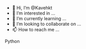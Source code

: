 - 👋 Hi, I’m @Kavehkt
- 👀 I’m interested in ...
- 🌱 I’m currently learning ...
- 💞️ I’m looking to collaborate on ...
- 📫 How to reach me ...

<!---
Kavehkt/Kavehkt is a ✨ special ✨ repository because its `README.md` (this file) appears on your GitHub profile.
You can click the Preview link to take a look at your changes.
--->
Python 
